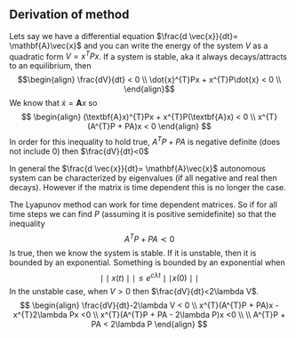 ## Derivation of method
 Lets say we have a differential equation $\frac{d \vec{x}}{dt}= \mathbf{A}\vec{x}$ and you can write the energy of the system $V$ as a quadratic form $V=x^{T}Px$.
 If a system is stable, aka it always decays/attracts to an equilibrium, then
 $$\begin{align}
\frac{dV}{dt} < 0  \\
\dot{x}^{T}Px + x^{T}P\dot{x} < 0 \\
\end{align}$$
We know that $\dot{x}=\textbf{A}x$ so
$$
\begin{align}
(\textbf{A}x)^{T}Px + x^{T}P(\textbf{A}x) < 0 \\
x^{T}(A^{T}P + PA)x < 0
\end{align}
$$
In order for this inequality to hold true,  $A^{T}P + PA$ is negative definite (does not include 0) then $\frac{dV}{dt}<0$

In general the $\frac{d \vec{x}}{dt}= \mathbf{A}\vec{x}$ autonomous system can be characterized by eigenvalues (if all negative and real then decays). However if the matrix is time dependent this is no longer the case.

The Lyapunov method can work for time dependent matrices. So if for all time steps we can find $P$ (assuming it is positive semidefinite) so that the inequality 
$$
A^{T}P + PA \prec 0
$$
Is true, then we know the system is stable.
If it is unstable, then it is bounded by an exponential. Something is bounded by an exponential when
$$
\mid\mid x(t)\mid\mid \leq e^{c\lambda t}\mid\mid x(0)\mid\mid
$$
In the unstable case, when $V >0$ then $\frac{dV}{dt}<2\lambda V$. 
$$
\begin{align}
\frac{dV}{dt}-2\lambda V < 0 \\
x^{T}(A^{T}P + PA)x -x^{T}2\lambda Px <0 \\
x^{T}(A^{T}P + PA - 2\lambda P)x <0 \\ \\
A^{T}P + PA < 2\lambda P
\end{align}
$$
